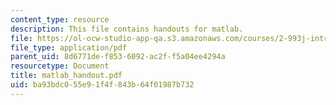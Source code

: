 ```yaml
---
content_type: resource
description: This file contains handouts for matlab.
file: https://ol-ocw-studio-app-qa.s3.amazonaws.com/courses/2-993j-introduction-to-numerical-analysis-for-engineering-13-002j-spring-2005/ba93bdc055e91f4f843b64f01987b732_matlab_handout.pdf
file_type: application/pdf
parent_uid: 8d6771de-f853-6092-ac2f-f5a04ee4294a
resourcetype: Document
title: matlab_handout.pdf
uid: ba93bdc0-55e9-1f4f-843b-64f01987b732
---
```

